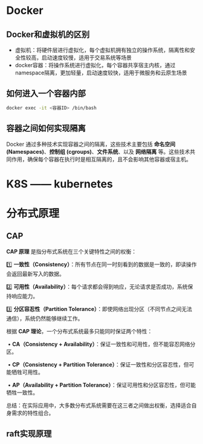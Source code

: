 # Docker

## Docker和虚拟机的区别

- 虚拟机：将硬件层进行虚拟化，每个虚拟机拥有独立的操作系统，隔离性和安全性较高，启动速度较慢，适用于交易系统等场景
- docker容器：将操作系统进行虚拟化，每个容器共享宿主内核，通过namespace隔离，更加轻量，启动速度较快，适用于微服务和云原生场景

## 如何进入一个容器内部

```bash
docker exec -it <容器ID> /bin/bash
```

## 容器之间如何实现隔离

Docker 通过多种技术实现容器之间的隔离，这些技术主要包括 **命名空间 (Namespaces)**、**控制组 (cgroups)**、**文件系统**、以及 **网络隔离** 等。这些技术共同作用，确保每个容器在执行时是相互隔离的，且不会影响其他容器或宿主机。 

# K8S —— kubernetes







# 分布式原理

## CAP

**CAP 原理** 是指分布式系统在三个关键特性之间的权衡：

1️⃣ **一致性（Consistency）**：所有节点在同一时刻看到的数据是一致的，即读操作会返回最新写入的数据。

2️⃣ **可用性（Availability）**：每个请求都会得到响应，无论请求是否成功，系统保持响应能力。

3️⃣ **分区容忍性（Partition Tolerance）**：即使网络出现分区（不同节点之间无法通信），系统仍然能够继续工作。

根据 **CAP 理论**，一个分布式系统最多只能同时保证两个特性：

​	•	**CA（Consistency + Availability）**：保证一致性和可用性，但不能容忍网络分区。

​	•	**CP（Consistency + Partition Tolerance）**：保证一致性和分区容忍性，但可能牺牲可用性。

​	•	**AP（Availability + Partition Tolerance）**：保证可用性和分区容忍性，但可能牺牲一致性。



总结：在实际应用中，大多数分布式系统需要在这三者之间做出权衡，选择适合自身需求的特性组合。

## raft实现原理